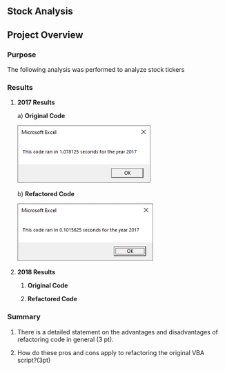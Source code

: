 ## Stock Analysis

## Project Overview

### Purpose
The following analysis was performed to analyze stock tickers

### Results

1. **2017 Results**

   a) **Original Code**
   <p align="left">
   <img src="Resources/2017_Stock_Analysis_Original.PNG">
   </p>
   
   b) **Refactored Code**
   <p align="left">
   <img src="Resources/2017_Stock_Analysis_Refactored.PNG">
   </p>
   
2. **2018 Results**
   
   1. **Original Code**
   
   1. **Refactored Code**


### Summary

1. There is a detailed statement on the advantages and disadvantages of refactoring code in general (3 pt).
  
2. How do these pros and cons apply to refactoring the original VBA script?(3pt)
